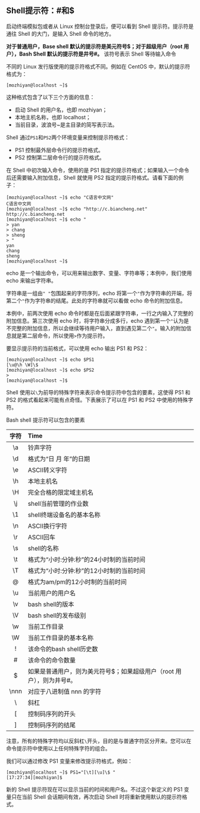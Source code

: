 ## Shell提示符：#和$

启动终端模拟包或者从 Linux 控制台登录后，便可以看到 Shell 提示符。提示符是通往 Shell 的大门，是输入 Shell 命令的地方。

**对于普通用户，Base shell 默认的提示符是美元符号\$；对于超级用户（root 用户），Bash Shell 默认的提示符是井号\#。** 该符号表示 Shell 等待输入命令

不同的 Linux 发行版使用的提示符格式不同。例如在 CentOS 中，默认的提示符格式为：
```
[mozhiyan@localhost ~]$
```
这种格式包含了以下三个方面的信息：
- 启动 Shell 的用户名，也即 mozhiyan；
- 本地主机名称，也即 localhost；
- 当前目录，波浪号~是主目录的简写表示法。

Shell 通过`PS1`和`PS2`两个环境变量来控制提示符格式：
- PS1 控制最外层命令行的提示符格式。
- PS2 控制第二层命令行的提示符格式。

在 Shell 中初次输入命令，使用的是 PS1 指定的提示符格式；如果输入一个命令后还需要输入附加信息，Shell 就使用 PS2 指定的提示符格式。请看下面的例子：
```
[mozhiyan@localhost ~]$ echo "C语言中文网"
C语言中文网
[mozhiyan@localhost ~]$ echo "http://c.biancheng.net"
http://c.biancheng.net
[mozhiyan@localhost ~]$ echo "
> yan
> chang
> sheng
> "
yan
chang
sheng
[mozhiyan@localhost ~]$
```
echo 是一个输出命令，可以用来输出数字、变量、字符串等；本例中，我们使用 echo 来输出字符串。

字符串是一组由`" "`包围起来的字符序列，echo 将第一个`"`作为字符串的开端，将第二个`"`作为字符串的结尾。此处的字符串就可以看做 echo 命令的附加信息。

本例中，前两次使用 echo 命令时都是在后面紧跟字符串，一行之内输入了完整的附加信息。第三次使用 echo 时，将字符串分成多行，echo 遇到第一个`"`认为是不完整的附加信息，所以会继续等待用户输入，直到遇见第二个`"`。输入的附加信息就是第二层命令，所以使用`>`作为提示符。

要显示提示符的当前格式，可以使用 echo 输出 PS1 和 PS2：
```
[mozhiyan@localhost ~]$ echo $PS1
[\u@\h \W]\$
[mozhiyan@localhost ~]$ echo $PS2
>
[mozhiyan@localhost ~]$ 
```
Shell 使用以`\`为前导的特殊字符来表示命令提示符中包含的要素，这使得 PS1 和 PS2 的格式看起来可能有点奇怪。下表展示了可以在 PS1 和 PS2 中使用的特殊字符。

Bash shell 提示符可以包含的要素

字符 | Time  
:----:|:-------
\a	| 铃声字符
\d	| 格式为“日 月 年”的日期
\e	| ASCII转义字符
\h	| 本地主机名
\H	| 完全合格的限定域主机名
\j	| shell当前管理的作业数
\1	| shell终端设备名的基本名称
\n	| ASCII换行字符
\r	| ASCII回车
\s	| shell的名称
\t	| 格式为“小时:分钟:秒”的24小时制的当前时间
\T	| 格式为“小时:分钟:秒”的12小时制的当前时间
\@	| 格式为am/pm的12小时制的当前时间
\u	| 当前用户的用户名
\v	| bash shell的版本
\V	| bash shell的发布级别
\w	| 当前工作目录
\W	| 当前工作目录的基本名称
\!	| 该命令的bash shell历史数
\#	| 该命令的命令数量
\$	| 如果是普通用户，则为美元符号$；如果超级用户（root 用户），则为井号#。
\nnn|对应于八进制值 nnn 的字符
\\	| 斜杠
\[	| 控制码序列的开头
\]	| 控制码序列的结尾


注意，所有的特殊字符均以反斜杠```\```开头，目的是与普通字符区分开来。您可以在命令提示符中使用以上任何特殊字符的组合。

我们可以通过修改 PS1 变量来修改提示符格式，例如：
```
[mozhiyan@localhost ~]$ PS1="[\t][\u]\$ "
[17:27:34][mozhiyan]$ 
```
新的 Shell 提示符现在可以显示当前的时间和用户名。不过这个新定义的 PS1 变量只在当前 Shell 会话期间有效，再次启动 Shell 时将重新使用默认的提示符格式。
 